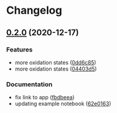 # Changelog

## [0.2.0](https://www.github.com/kjappelbaum/learn_mof_ox_state/compare/v0.1.0...v0.2.0) (2020-12-17)


### Features

* more oxidation states ([0dd6c85](https://www.github.com/kjappelbaum/learn_mof_ox_state/commit/0dd6c8571f7eb56577a75414df9ec8b8976507d4))
* more oxidation states ([04403d5](https://www.github.com/kjappelbaum/learn_mof_ox_state/commit/04403d55a4899892628fa5c838931a1e366088c2))


### Documentation

* fix link to app ([fbdbeea](https://www.github.com/kjappelbaum/learn_mof_ox_state/commit/fbdbeeafb7756f0eaf6fcb0ecaa72537cf85b306))
* updating example notebook ([62e0163](https://www.github.com/kjappelbaum/learn_mof_ox_state/commit/62e0163238a559a8de0e0aaefccdc1ea791bcf21))
